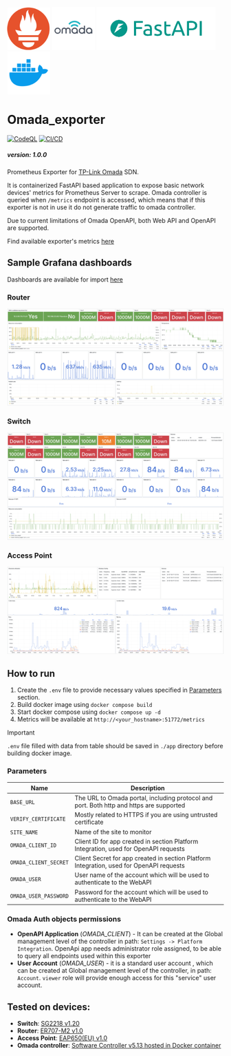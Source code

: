 <p float="left">
  <img src="/Pictures/prometheus_logo.png" width="100" />
  <img src="/Pictures/omada_logo.png" width="100" />
  <img src="/Pictures/fastapi_logo.png" height="100" />
  <img src="/Pictures/docker_logo.png" height="100" />
</p>

# Omada_exporter
[![CodeQL](https://github.com/HornaHomeLab/Omada_exporter/actions/workflows/github-code-scanning/codeql/badge.svg)](https://github.com/HornaHomeLab/Omada_exporter/actions/workflows/github-code-scanning/codeql)
[![CI/CD](https://github.com/HornaHomeLab/Omada_exporter/actions/workflows/ci-cd.yml/badge.svg)](https://github.com/HornaHomeLab/Omada_exporter/actions/workflows/ci-cd.yml)

##### version: 1.0.0

Prometheus Exporter for [TP-Link Omada](https://www.tp-link.com/en/business-networking/omada/controller/) SDN.

It is containerized FastAPI based application to expose basic network devices' metrics for Prometheus Server to scrape.
Omada controller is queried when `/metrics` endpoint is accessed, 
which means that if this exporter is not in use it do not generate traffic to omada controller.

Due to current limitations of Omada OpenAPI, both Web API and OpenAPI are supported.

Find available exporter's metrics [here](/app/src/Prometheus/README.md#supported-metrics)

## Sample Grafana dashboards
Dashboards are available for import [here](/Grafana/Dashboards/)

### Router
![image](/Grafana/Pictures/Router.png)
### Switch
![image](/Grafana/Pictures/Switch.png)
### Access Point
![image](/Grafana/Pictures/AccessPoint.png)


## How to run
1. Create the `.env` file to provide necessary values specified in [Parameters](#parameters) section.
2. Build docker image using `docker compose build`
3. Start docker compose using `docker compose up -d`
4. Metrics will be available at `http://<your_hostname>:51772/metrics`


> [!IMPORTANT] 
> `.env` file filled with data from table should be saved in `./app` directory before building docker image.

### Parameters
| Name | Description |
|------|-------------|
|`BASE_URL`|The URL to Omada portal, including protocol and port. Both http and https are supported|
|`VERIFY_CERTIFICATE`|Mostly related to HTTPS if you are using untrusted certificate|
|`SITE_NAME`|Name of the site to monitor| 
|`OMADA_CLIENT_ID`|Client ID for app created in section Platform Integration, used for OpenAPI requests|
|`OMADA_CLIENT_SECRET`|Client Secret for app created in section Platform Integration, used for OpenAPI requests|
|`OMADA_USER`|User name of the account which will be used to authenticate to the WebAPI|
|`OMADA_USER_PASSWORD`|Password for the account which will be used to authenticate to the WebAPI|

### Omada Auth objects permissions
- **OpenAPI Application** (*OMADA_CLIENT*) - It can be created at the Global management level of the controller in path: 
`Settings -> Platform Integration`. 
OpenApi app needs administrator role assigned, 
to be able to query all endpoints used within this exporter
- **User Account** (*OMADA_USER*) - it is a standard user account ,
which can be created at Global management level of the controller,
in path: `Account`. `viewer` role will provide enough access for 
this "service" user account.

## Tested on devices:
- **Switch**: [SG2218 v1.20](https://www.tp-link.com/en/business-networking/omada-switch-smart/sg2218/)
- **Router**: [ER707-M2 v1.0](https://www.tp-link.com/en/business-networking/omada-router-wired-router/er707-m2/v1/)
- **Access Point**: [EAP650(EU) v1.0](https://www.tp-link.com/en/business-networking/omada-wifi-ceiling-mount/eap650/v1/)
- **Omada controller**: [Software Controller v5.13 hosted in Docker container](https://github.com/mbentley/docker-omada-controller)
